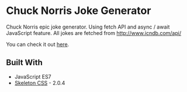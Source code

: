 # Chuck Norris Joke Generator 
Chuck Norris epic joke generator. Using fetch API and async / await JavaScript feature.
All jokes are fetched from http://www.icndb.com/api/

You can check it out [here](https://xenosgrilda.github.io/js-chuck-jokes/).

## Built With
* JavaScript ES7
* [Skeleton CSS](http://getskeleton.com/) - 2.0.4
